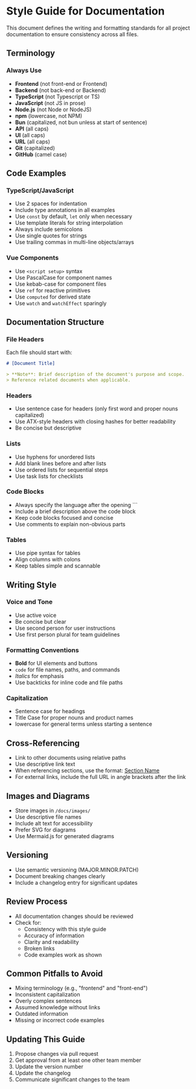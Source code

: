 # Style Guide for Documentation

This document defines the writing and formatting standards for all project documentation to ensure consistency across all files.

## Terminology

### Always Use
- **Frontend** (not front-end or Frontend)
- **Backend** (not back-end or Backend)
- **TypeScript** (not Typescript or TS)
- **JavaScript** (not JS in prose)
- **Node.js** (not Node or NodeJS)
- **npm** (lowercase, not NPM)
- **Bun** (capitalized, not bun unless at start of sentence)
- **API** (all caps)
- **UI** (all caps)
- **URL** (all caps)
- **Git** (capitalized)
- **GitHub** (camel case)

## Code Examples

### TypeScript/JavaScript
- Use 2 spaces for indentation
- Include type annotations in all examples
- Use `const` by default, `let` only when necessary
- Use template literals for string interpolation
- Always include semicolons
- Use single quotes for strings
- Use trailing commas in multi-line objects/arrays

### Vue Components
- Use `<script setup>` syntax
- Use PascalCase for component names
- Use kebab-case for component files
- Use `ref` for reactive primitives
- Use `computed` for derived state
- Use `watch` and `watchEffect` sparingly

## Documentation Structure

### File Headers
Each file should start with:
```markdown
# [Document Title]

> **Note**: Brief description of the document's purpose and scope.
> Reference related documents when applicable.
```

### Headers
- Use sentence case for headers (only first word and proper nouns capitalized)
- Use ATX-style headers with closing hashes for better readability
- Be concise but descriptive

### Lists
- Use hyphens for unordered lists
- Add blank lines before and after lists
- Use ordered lists for sequential steps
- Use task lists for checklists

### Code Blocks
- Always specify the language after the opening ```
- Include a brief description above the code block
- Keep code blocks focused and concise
- Use comments to explain non-obvious parts

### Tables
- Use pipe syntax for tables
- Align columns with colons
- Keep tables simple and scannable

## Writing Style

### Voice and Tone
- Use active voice
- Be concise but clear
- Use second person for user instructions
- Use first person plural for team guidelines

### Formatting Conventions
- **Bold** for UI elements and buttons
- `code` for file names, paths, and commands
- _Italics_ for emphasis
- Use backticks for inline code and file paths

### Capitalization
- Sentence case for headings
- Title Case for proper nouns and product names
- lowercase for general terms unless starting a sentence

## Cross-Referencing

- Link to other documents using relative paths
- Use descriptive link text
- When referencing sections, use the format: [Section Name](#section-name)
- For external links, include the full URL in angle brackets after the link

## Images and Diagrams

- Store images in `/docs/images/`
- Use descriptive file names
- Include alt text for accessibility
- Prefer SVG for diagrams
- Use Mermaid.js for generated diagrams

## Versioning

- Use semantic versioning (MAJOR.MINOR.PATCH)
- Document breaking changes clearly
- Include a changelog entry for significant updates

## Review Process

- All documentation changes should be reviewed
- Check for:
  - Consistency with this style guide
  - Accuracy of information
  - Clarity and readability
  - Broken links
  - Code examples work as shown

## Common Pitfalls to Avoid

- Mixing terminology (e.g., "frontend" and "front-end")
- Inconsistent capitalization
- Overly complex sentences
- Assumed knowledge without links
- Outdated information
- Missing or incorrect code examples

## Updating This Guide

1. Propose changes via pull request
2. Get approval from at least one other team member
3. Update the version number
4. Update the changelog
5. Communicate significant changes to the team
